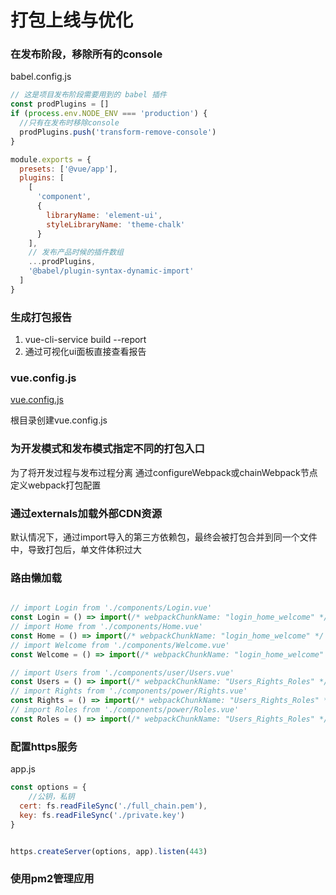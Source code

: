 # 打包上线与优化

### 在发布阶段，移除所有的console

babel.config.js

```js
// 这是项目发布阶段需要用到的 babel 插件
const prodPlugins = []
if (process.env.NODE_ENV === 'production') {
  //只有在发布时移除console
  prodPlugins.push('transform-remove-console')
}

module.exports = {
  presets: ['@vue/app'],
  plugins: [
    [
      'component',
      {
        libraryName: 'element-ui',
        styleLibraryName: 'theme-chalk'
      }
    ],
    // 发布产品时候的插件数组
    ...prodPlugins,
    '@babel/plugin-syntax-dynamic-import'
  ]
}
```

### 生成打包报告

1. vue-cli-service build --report
2. 通过可视化ui面板直接查看报告

### vue.config.js

[vue.config.js](https://cli.vuejs.org/zh/config/#vue-config-js)

根目录创建vue.config.js


### 为开发模式和发布模式指定不同的打包入口
为了将开发过程与发布过程分离
通过configureWebpack或chainWebpack节点定义webpack打包配置

### 通过externals加载外部CDN资源
默认情况下，通过import导入的第三方依赖包，最终会被打包合并到同一个文件中，导致打包后，单文件体积过大


### 路由懒加载

```js

// import Login from './components/Login.vue'
const Login = () => import(/* webpackChunkName: "login_home_welcome" */ './components/Login.vue')
// import Home from './components/Home.vue'
const Home = () => import(/* webpackChunkName: "login_home_welcome" */ './components/Home.vue')
// import Welcome from './components/Welcome.vue'
const Welcome = () => import(/* webpackChunkName: "login_home_welcome" */ './components/Welcome.vue')

// import Users from './components/user/Users.vue'
const Users = () => import(/* webpackChunkName: "Users_Rights_Roles" */ './components/user/Users.vue')
// import Rights from './components/power/Rights.vue'
const Rights = () => import(/* webpackChunkName: "Users_Rights_Roles" */ './components/power/Rights.vue')
// import Roles from './components/power/Roles.vue'
const Roles = () => import(/* webpackChunkName: "Users_Rights_Roles" */ './components/power/Roles.vue')

```



### 配置https服务

app.js
```js
const options = {
	//公钥，私钥
  cert: fs.readFileSync('./full_chain.pem'),
  key: fs.readFileSync('./private.key')
}


https.createServer(options, app).listen(443)
```

### 使用pm2管理应用


